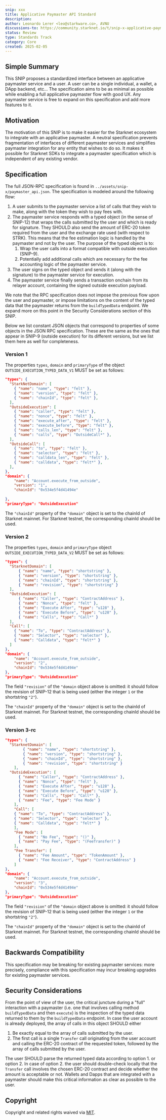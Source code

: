 ```yaml
---
snip: xxx
title: Applicative Paymaster API Standard
description:
author: Leonardo Lerer <leo@starkware.co>, AVNU
discussions-to: https://community.starknet.io/t/snip-x-applicative-paymaster-api-standard
status: Review
type: Standards Track
category: Core
created: 2025-02-05
---
```


## Simple Summary

This SNIP proposes a standardized interface between an applicative paymaster service and a user. A user can be a single individual, a wallet, a DApp backend, etc... The specification aims to be as minimal as possible while enabling a full applicative paymaster flow with good UX. Any paymaster service is free to expand on this specification and add more features to it.

## Motivation

The motivation of this SNIP is to make it easier for the Starknet ecosystem to integrate with an applicative paymaster. A neutral specification prevents fragmentation of interfaces of different paymaster services and simplifies paymaster integration for any entity that wishes to do so. It makes it possible for Starknet SDKs to integrate a paymaster specification which is independent of any existing vendor.


## Specification

The full JSON-RPC specification is found in `../assets/snip-x/paymaster_api.json`. The specification is modeled around the following flow:
1. A user submits to the paymaster service a list of calls that they wish to make, along with the token they wish to pay fees with.
2. The paymaster service responds with a typed object (in the sense of SNIP-12) that wraps the calls submitted by the user and which is ready for signature. They SHOULD also send the amount of ERC-20 token required from the user and the exchange rate used (with respect to STRK). This means that the fee estimation logic is handled by the paymaster and not by the user. The purpose of the typed object is to:
    1. Wrap the user calls into a format compatible with outside execution (SNIP-9).
    2. Potentially add additional calls which are necessary for the fee accounting logic of the paymaster service.
3. The user signs on the typed object and sends it (along with the signature) to the paymaster service for execution.
4. The paymaster service finally sends a transaction onchain from its relayer account, containing the signed outside execution payload.

We note that the RPC specification does not impose the previous flow upon the user and paymaster, or impose limitations on the content of the typed data that the paymaster returns from the `buildTypedData` endpoint. We expand more on this point in the Security Considerations section of this SNIP.

Below we list constant JSON objects that correspond to properties of some objects in the JSON RPC specification. These are the same as the ones that appear in SNIP-9 (outside execution) for its different versions, but we list them here as well for completeness.

### Version 1

The properties `types`, `domain` and `primaryType` of the object `OUTSIDE_EXECUTION_TYPED_DATA_V1` MUST be set as follows:

```json
"types": {
  "StarkNetDomain": [
    { "name": "name", "type": "felt" },
    { "name": "version", "type": "felt" },
    { "name": "chainId", "type": "felt" },
  ],
  "OutsideExecution": [
    { "name": "caller", "type": "felt" },
    { "name": "nonce", "type": "felt" },
    { "name": "execute_after", "type": "felt" },
    { "name": "execute_before", "type": "felt" },
    { "name": "calls_len", "type": "felt" },
    { "name": "calls", "type": "OutsideCall*" },
  ],
  "OutsideCall": [
    { "name": "to", "type": "felt" },
    { "name": "selector", "type": "felt" },
    { "name": "calldata_len", "type": "felt" },
    { "name": "calldata", "type": "felt*" },
  ],
},
"domain": {
    "name": "Account.execute_from_outside",
    "version": "1",
    "chainId": "0x534e5f4d41494e"
    
},
"primaryType": "OutsideExecution"

```

The `"chainId"` property of the `"domain"` object is set to the chainId of Starknet mainnet. For Starknet testnet, the corresponding chainId should be used.

### Version 2

The properties `types`, `domain` and `primaryType` object `OUTSIDE_EXECUTION_TYPED_DATA_V2` MUST be set as follows:
```json
"types": {
  "StarknetDomain": [
      { "name": "name", "type": "shortstring" }, 
      { "name": "version", "type": "shortstring" },
      { "name": "chainId", "type": "shortstring" },
      { "name": "revision", "type": "shortstring" }
  ],
  "OutsideExecution": [
      { "name": "Caller", "type": "ContractAddress" },
      { "name": "Nonce", "type": "felt" },
      { "name": "Execute After", "type": "u128" },
      { "name": "Execute Before", "type": "u128" },
      { "name": "Calls", "type": "Call*" }
  ],
  "Call": [
    { "name": "To", "type": "ContractAddress" },
    { "name": "Selector", "type": "selector" },
    { "name": "Calldata", "type": "felt*" }
  ]
},
"domain": {
    "name": "Account.execute_from_outside",
    "version": "2",
    "chainId": "0x534e5f4d41494e"
},
"primaryType": "OutsideExecution"
```
The field `"revision"` of the `"domain` object above is omitted: it should follow the revision of SNIP-12 that is being used (either the integer `1` or the shortstring `"2"`).

The `"chainId"` property of the `"domain"` object is set to the chainId of Starknet mainnet. For Starknet testnet, the corresponding chainId should be used.

### Version 3-rc

```json
"types": {
  "StarknetDomain": [
        { "name": "name", "type": "shortstring" }, 
        { "name": "version", "type": "shortstring" },
        { "name": "chainId", "type": "shortstring" },
        { "name": "revision", "type": "shortstring" }
    ],
  "OutsideExecution": [
      { "name": "Caller", "type": "ContractAddress" },
      { "name": "Nonce", "type": "felt" },
      { "name": "Execute After", "type": "u128" },
      { "name": "Execute Before", "type": "u128" },
      { "name": "Calls", "type": "Call*" },
      { "name": "Fee", "type": "Fee Mode" }
    ],
    "Call": [
    { "name": "To", "type": "ContractAddress" },
    { "name": "Selector", "type": "selector" },
    { "name": "Calldata", "type": "felt*" }
    ],
    "Fee Mode": [
      { "name": "No Fee", "type": "()" },
      { "name": "Pay Fee", "type": "(FeeTransfer)" }
    ],
    "Fee Transfer": [
      { "name": "Fee Amount", "type": "TokenAmount" },
      { "name": "Fee Receiver", "type": "ContractAddress" }
    ]
},
"domain": {
    "name": "Account.execute_from_outside",
    "version": "3",
    "chainId": "0x534e5f4d41494e"
},
"primaryType": "OutsideExecution"
```

The field `"revision"` of the `"domain` object above is omitted: it should follow the revision of SNIP-12 that is being used (either the integer `1` or the shortstring `"2"`).

The `"chainId"` property of the `"domain"` object is set to the chainId of Starknet mainnet. For Starknet testnet, the corresponding chainId should be used.

## Backwards Compatibility

This specification may be breaking for existing paymaster services: more precisely, compliance with this specification may incur breaking upgrades for existing paymaster services.

## Security Considerations

From the point of view of the user, the critical juncture during a "full" interaction with a paymaster (i.e. one that involves calling method `buildTypedData` and then `execute`) is the inspection of the typed data returned to them by the `buildTypedData` endpoint. In case the user account is already deployed, the array of calls in this object SHOULD either
1. Be exactly equal to the array of calls submitted by the user.
2. The first call is a single `Transfer` call originating from the user account and calling the ERC-20 contract of the requested token, followed by the array of calls submitted by the user.

The user SHOULD parse the returned typed data according to option 1. or option 2. In case of option 2. the user should double-check locally that the `Transfer` call involves the chosen ERC-20 contract and decide whether the amount is acceptable or not. Wallets and Dapps that are integrated with a paymaster should make this critical information as clear as possible to the user.

## Copyright

Copyright and related rights waived via [MIT](../LICENSE).

